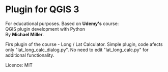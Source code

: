 # Plugin for QGIS 3
  
For educational purposes. Based on **Udemy's** course:  
QGIS plugin development with Python  
By **Michael Miller**.
  
  
Firs plugin of the course - Long / Lat Calculator.
Simple plugin, code afects only "lat_long_calc_dialog.py". No need to edit "lat_long_calc.py" for additional functionality.

  
  
Licence: MIT
